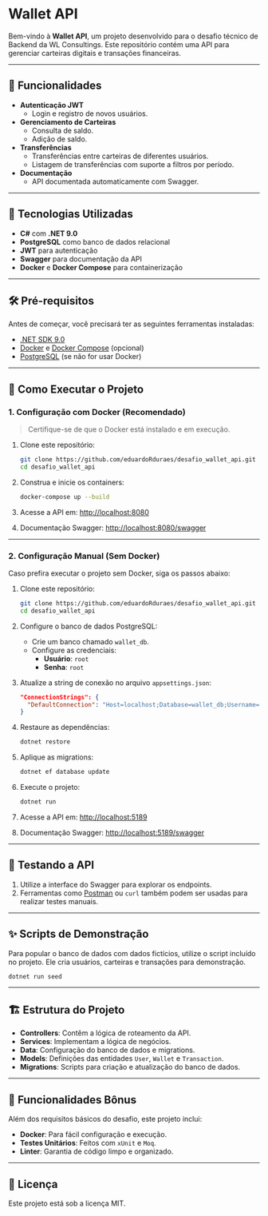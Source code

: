 # Wallet API

Bem-vindo à **Wallet API**, um projeto desenvolvido para o desafio técnico de Backend da WL Consultings. Este repositório contém uma API para gerenciar carteiras digitais e transações financeiras.

---

## 🚀 Funcionalidades

- **Autenticação JWT**
  - Login e registro de novos usuários.
- **Gerenciamento de Carteiras**
  - Consulta de saldo.
  - Adição de saldo.
- **Transferências**
  - Transferências entre carteiras de diferentes usuários.
  - Listagem de transferências com suporte a filtros por período.
- **Documentação**
  - API documentada automaticamente com Swagger.

---

## 🎯 Tecnologias Utilizadas

- **C#** com **.NET 9.0**
- **PostgreSQL** como banco de dados relacional
- **JWT** para autenticação
- **Swagger** para documentação da API
- **Docker** e **Docker Compose** para containerização

---

## 🛠️ Pré-requisitos

Antes de começar, você precisará ter as seguintes ferramentas instaladas:

- [.NET SDK 9.0](https://dotnet.microsoft.com/download/dotnet/9.0)
- [Docker](https://www.docker.com/) e [Docker Compose](https://docs.docker.com/compose/) (opcional)
- [PostgreSQL](https://www.postgresql.org/) (se não for usar Docker)

---

## 🚀 Como Executar o Projeto

### **1. Configuração com Docker (Recomendado)**

> Certifique-se de que o Docker está instalado e em execução.

1. Clone este repositório:
   ```bash
   git clone https://github.com/eduardoRduraes/desafio_wallet_api.git
   cd desafio_wallet_api
   ```

2. Construa e inicie os containers:
   ```bash
   docker-compose up --build
   ```

3. Acesse a API em: [http://localhost:8080](http://localhost:8080)

4. Documentação Swagger: [http://localhost:8080/swagger](http://localhost:8080/swagger)

---

### **2. Configuração Manual (Sem Docker)**

Caso prefira executar o projeto sem Docker, siga os passos abaixo:

1. Clone este repositório:
   ```bash
   git clone https://github.com/eduardoRduraes/desafio_wallet_api.git
   cd desafio_wallet_api
   ```

2. Configure o banco de dados PostgreSQL:
   - Crie um banco chamado `wallet_db`.
   - Configure as credenciais:
     - **Usuário**: `root`
     - **Senha**: `root`

3. Atualize a string de conexão no arquivo `appsettings.json`:
   ```json
   "ConnectionStrings": {
     "DefaultConnection": "Host=localhost;Database=wallet_db;Username=root;Password=root"
   }
   ```

4. Restaure as dependências:
   ```bash
   dotnet restore
   ```

5. Aplique as migrations:
   ```bash
   dotnet ef database update
   ```

6. Execute o projeto:
   ```bash
   dotnet run
   ```

7. Acesse a API em: [http://localhost:5189](http://localhost:5189)

8. Documentação Swagger: [http://localhost:5189/swagger](http://localhost:5189/swagger)

---

## 🧪 Testando a API

1. Utilize a interface do Swagger para explorar os endpoints.
2. Ferramentas como [Postman](https://www.postman.com/) ou `curl` também podem ser usadas para realizar testes manuais.

---

## ✨ Scripts de Demonstração

Para popular o banco de dados com dados fictícios, utilize o script incluído no projeto. Ele cria usuários, carteiras e transações para demonstração.

```bash
dotnet run seed
```

---

## 🏗 Estrutura do Projeto

- **Controllers**: Contêm a lógica de roteamento da API.
- **Services**: Implementam a lógica de negócios.
- **Data**: Configuração do banco de dados e migrations.
- **Models**: Definições das entidades `User`, `Wallet` e `Transaction`.
- **Migrations**: Scripts para criação e atualização do banco de dados.

---

## 🎁 Funcionalidades Bônus

Além dos requisitos básicos do desafio, este projeto inclui:

- **Docker**: Para fácil configuração e execução.
- **Testes Unitários**: Feitos com `xUnit` e `Moq`.
- **Linter**: Garantia de código limpo e organizado.

---

## 📝 Licença

Este projeto está sob a licença MIT.
